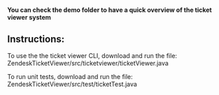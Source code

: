 #### You can check the demo folder to have a quick overview of the ticket viewer system

## Instructions:

To use the the ticket viewer CLI, download and run the file: ZendeskTicketViewer/src/ticketviewer/ticketViewer.java

To run unit tests, download and run the file: ZendeskTicketViewer/src/test/ticketTest.java 

